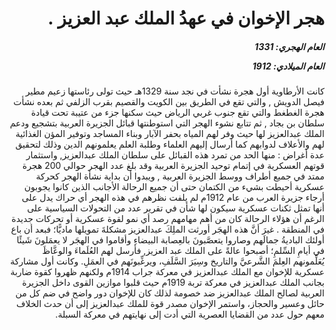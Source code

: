 <h1 dir="rtl">هجر الإخوان في عهدُ الملك عبد العزيز .</h1>

<h5 dir="rtl">العام الهجري:  1331

العام الميلادي: 1912

</h5>

<p dir="rtl">كانت الأرطاوية أول هجرة نشأت في نجد سنة 1329هـ حيث تولى رئاستها زعيم مطير فيصل الدويش , والتي تقع في الطريق بين الكويت والقصيم بقرب الزلفي ثم بعده نشأت هجرة الغطغط والتي تقع جنوب غربي الرياض حيث سكنها جزء من عتيبة تحت قيادة سلطان بن بجاد , ثم تتابع نشوء الهجر التي استوطنتها قبائل الجزيرة العربية بتشجيع ودعم الملك عبدالعزيز لها حيث وفر لهم المياه بحفر الآبار وبناء المساجد وتوفير المؤن الغذائية لهم والأعلاف لدوابهم كما أرسال إليهم العلماء وطلبة العلم يعلمونهم الدين وذلك لتحقيق عدة أغراض : منها الحد من تمرد هذه القبائل على سلطان الملك عبدالعزيز, واستثمار قوتهم العسكرية في إتمام توحيد الجزيرة العربية وقد بلغ عدد الهجر حوالي 200 هجرة ممتد في جميع أطراف ووسط الجزيرة العربية , ويبدوا أن بداية نشأة الهجر كحركة عسكرية أحيطت بشيء من الكتمان حتى أن جميع الرحالة الأجانب الذين كانوا يجوبون أرجاء جزيرة العرب من عام 1912م لم يلفت نظرهم في هذه الهجر أي حراك يدل على أنها تمثل ثكنات عسكرية سيكون لها شأن في تقرير عدد من التحولات السياسية على الرغم أن هؤلاء الرحالة كان من أهم مهامهم رصد أي نمو لقوة عسكرية أو تحركات جديدة في المنطقة . غيرَ أنَّ هذه الهجَر أورثت الملِكَ عبدالعزيز مشكلةَ تمويلها ماديًّا؛ فبعد أن باع أولئك الباديةُ جمالَهم وصاروا يتعصَّبونَ بالعِصابة البيضاءِ وأقاموا في الهجَر لا يعمَلونَ شَيئًا في أيامِ السِّلمِ؛ أصبحوا عالةً على الملك عبد العزيز, فأرسل لهم العُلَماءَ والوعَّاظَ يُعَلِّمونهم العِلمَ الشَّرعيَّ والتاريخ وسِيَرَ السَّلَفِ، ويرغِّبونَهم في العمَلِ. وكانت أول مشاركة عسكرية للإخوان مع الملك عبدالعزيز في معركة جراب 1914م ولكنهم ظهروا كقوة ضاربة بجانب الملك عبدالعزيز في معركة تربة 1919م حيث قلبوا موازين القوى داخل الجزيرة العربية لصالح الملك عبدالعزيز ضد خصومة لذلك كان للإخوان دور واضح في ضم كل من حائل وعسير والحجاز، واستمر الإخوان مصدر قوة للملك عبدالعزيز إلى أن حدث الخلاف معهم حول عدد من القضايا العصرية التي أدت إلى نهايتهم في معركة السبلة.</p></br>
